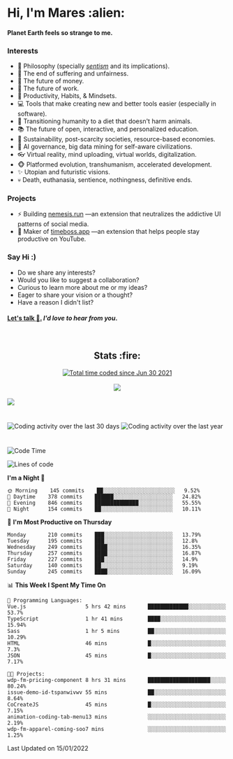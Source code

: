 <h1>Hi, I'm Mares :alien:</h1>

#### Planet Earth feels so strange to me.

### **Interests**

- 🌊 Philosophy (specially [_sentism_][sentismmedium] and its implications).
- 🎯 The end of suffering and unfairness.
- 💸 The future of money.
- 💼 The future of work.
- 🧠 Productivity, Habits, & Mindsets.
- 💻 Tools that make creating new and better tools easier (especially in software).
- 🥗 Transitioning humanity to a diet that doesn't harm animals.
- 📚 The future of open, interactive, and personalized education.
- 🌱 Sustainability, post-scarcity societies, resource-based economies.
- 🤖 AI governance, big data mining for self-aware civilizations.
- 👓 Virtual reality, mind uploading, virtual worlds, digitalization.
- 🐵 Platformed evolution, transhumanism, accelerated development.
- ✨ Utopian and futuristic visions.
- 💀 Death, euthanasia, sentience, nothingness, definitive ends.


### **Projects**

- ⚡ Building [nemesis.run](https://nemesis.run) —an extension that neutralizes the addictive UI patterns of social media.
- 💎 Maker of [timeboss.app](https://timeboss.app) —an extension that helps people stay productive on YouTube.


### **Say Hi :)**

- Do we share any interests?
- Would you like to suggest a collaboration?
- Curious to learn more about me or my ideas?
- Eager to share your vision or a thought?
- Have a reason I didn't list?

#### [Let's talk :wave:.](mailto:mareszhar@gmail.com) _I'd love to hear from you_.

[sentismmedium]: https://medium.com/@mareszhar/born-a-prisoner-a-reflection-about-life-its-struggles-and-a-plan-to-escape-d8566ce9b026

<br>

<h2 align="center">Stats :fire:</h2>

<div align="center">
  <a href="https://wakatime.com/@cfdc0e0d-4860-4b62-9ff0-cb659185525e">
    <img src="https://wakatime.com/badge/user/cfdc0e0d-4860-4b62-9ff0-cb659185525e.svg" alt="Total time coded since Jun 30 2021" />
  </a>
</div>

<br>

<!-- 
Add or remove this: 
&dates=B1AAB3FF 
...or this...
&date_format=M%20j%5B%2C%20Y%5D
from the *streak stats URL below* if they get bugged and aren't updating: 
-->

<div align="center">
  <img src="https://github-readme-streak-stats.herokuapp.com?user=mareszhar&theme=black-ice&hide_border=true&stroke=FFFFFF15&ring=DF8FFE&fire=DF8FFE&currStreakLabel=DF8FFE&background=1A232A&currStreakNum=86FFAB&dates=B1AAB3FF&date_format=M%20j%5B%2C%20Y%5D">
</div>

<br>

<img src="https://activity-graph.herokuapp.com/graph?username=mareszhar&theme=nord&bg_color=00000000&color=979797&line=DF8FFE&point=00000000&area=true&hide_border=true">

<br>

<h1></h1>

<img src="https://wakatime.com/share/@mares/5df0ff02-9c79-41b4-b540-51dc9c65a57b.svg" alt="Coding activity over the last 30 days" />
<img src="https://wakatime.com/share/@mares/ea89ba71-f374-40af-930c-e0655909fe37.svg" alt="Coding activity over the last year" />

<h1></h1>

<!--START_SECTION:waka-->
![Code Time](http://img.shields.io/badge/Code%20Time-435%20hrs%2020%20mins-blue)

![Lines of code](https://img.shields.io/badge/From%20Hello%20World%20I%27ve%20Written-124%20Thousand%20lines%20of%20code-blue)

**I'm a Night 🦉** 

```text
🌞 Morning    145 commits    ██░░░░░░░░░░░░░░░░░░░░░░░   9.52% 
🌆 Daytime    378 commits    ██████░░░░░░░░░░░░░░░░░░░   24.82% 
🌃 Evening    846 commits    ██████████████░░░░░░░░░░░   55.55% 
🌙 Night      154 commits    ██░░░░░░░░░░░░░░░░░░░░░░░   10.11%

```
📅 **I'm Most Productive on Thursday** 

```text
Monday       210 commits    ███░░░░░░░░░░░░░░░░░░░░░░   13.79% 
Tuesday      195 commits    ███░░░░░░░░░░░░░░░░░░░░░░   12.8% 
Wednesday    249 commits    ████░░░░░░░░░░░░░░░░░░░░░   16.35% 
Thursday     257 commits    ████░░░░░░░░░░░░░░░░░░░░░   16.87% 
Friday       227 commits    ███░░░░░░░░░░░░░░░░░░░░░░   14.9% 
Saturday     140 commits    ██░░░░░░░░░░░░░░░░░░░░░░░   9.19% 
Sunday       245 commits    ████░░░░░░░░░░░░░░░░░░░░░   16.09%

```


📊 **This Week I Spent My Time On** 

```text
💬 Programming Languages: 
Vue.js                   5 hrs 42 mins       █████████████░░░░░░░░░░░░   53.7% 
TypeScript               1 hr 41 mins        ████░░░░░░░░░░░░░░░░░░░░░   15.94% 
Sass                     1 hr 5 mins         ██░░░░░░░░░░░░░░░░░░░░░░░   10.29% 
HTML                     46 mins             █░░░░░░░░░░░░░░░░░░░░░░░░   7.3% 
JSON                     45 mins             █░░░░░░░░░░░░░░░░░░░░░░░░   7.17%

🐱‍💻 Projects: 
wdp-fm-pricing-component 8 hrs 31 mins       ████████████████████░░░░░   80.24% 
issue-demo-id-tspanwivwv 55 mins             ██░░░░░░░░░░░░░░░░░░░░░░░   8.64% 
CoCreateJS               45 mins             █░░░░░░░░░░░░░░░░░░░░░░░░   7.15% 
animation-coding-tab-menu13 mins             ░░░░░░░░░░░░░░░░░░░░░░░░░   2.19% 
wdp-fm-apparel-coming-soo7 mins              ░░░░░░░░░░░░░░░░░░░░░░░░░   1.25%

```


 Last Updated on 15/01/2022
<!--END_SECTION:waka-->
